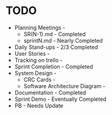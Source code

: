 # TODO
* Planning Meetings - 
  * SR(N-1).md - Completed 
  * sprintN.md - Nearly Completed
* Daily Stand-ups - 2/3 Completed
* User Stories - 
* Tracking on trello - 
* Sprint Completion - Completed
* System Design - 
  * CRC Cards -
  * Software Architecture Diagram - 
* Documentation - Completed
* Sprint Demo - Eventually Completed
* PB - Needs Update
